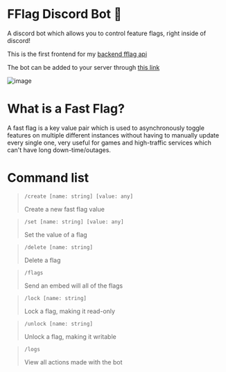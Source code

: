 # FFlag Discord Bot 🚩
A discord bot which allows you to control feature flags, right inside of discord!

This is the first frontend for my [backend fflag api](https://github.com/29cmb/FFlagAPI)

The bot can be added to your server through [this link](https://discord.com/oauth2/authorize?client_id=1275172440695246979&permissions=8&integration_type=0&scope=bot)

![image](https://github.com/user-attachments/assets/95b2590a-4b5e-4fe8-9cdd-0b3eced269ec)

# What is a Fast Flag?
A fast flag is a key value pair which is used to asynchronously toggle features on multiple different instances without having to manually update every single one, very useful for games and high-traffic services which can't have long down-time/outages.

# Command list
> `/create [name: string] [value: any]`
> 
> Create a new fast flag value

> `/set [name: string] [value: any]`
> 
> Set the value of a flag

> `/delete [name: string]`
> 
> Delete a flag

> `/flags`
> 
> Send an embed will all of the flags

> `/lock [name: string]`
> 
> Lock a flag, making it read-only

> `/unlock [name: string]`
> 
> Unlock a flag, making it writable

> `/logs`
> 
> View all actions made with the bot
